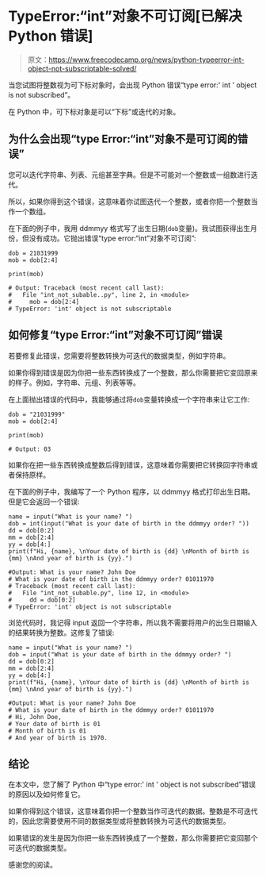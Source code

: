 # TypeError:“int”对象不可订阅[已解决 Python 错误]

> 原文：<https://www.freecodecamp.org/news/python-typeerror-int-object-not-subscriptable-solved/>

当您试图将整数视为可下标对象时，会出现 Python 错误“type error:' int ' object is not subscribed”。

在 Python 中，可下标对象是可以“下标”或迭代的对象。

## 为什么会出现“type Error:“int”对象不是可订阅的错误”

您可以迭代字符串、列表、元组甚至字典。但是不可能对一个整数或一组数进行迭代。

所以，如果你得到这个错误，这意味着你试图迭代一个整数，或者你把一个整数当作一个数组。

在下面的例子中，我用 ddmmyy 格式写了出生日期(`dob`变量)。我试图获得出生月份，但没有成功。它抛出错误“type error:“int”对象不可订阅”:

```
dob = 21031999
mob = dob[2:4]

print(mob)

# Output: Traceback (most recent call last):
#   File "int_not_subable..py", line 2, in <module>
#     mob = dob[2:4]
# TypeError: 'int' object is not subscriptable 
```

## 如何修复“type Error:“int”对象不可订阅”错误

若要修复此错误，您需要将整数转换为可迭代的数据类型，例如字符串。

如果你得到错误是因为你把一些东西转换成了一个整数，那么你需要把它变回原来的样子。例如，字符串、元组、列表等等。

在上面抛出错误的代码中，我能够通过将`dob`变量转换成一个字符串来让它工作:

```
dob = "21031999"
mob = dob[2:4]

print(mob)

# Output: 03 
```

如果你在把一些东西转换成整数后得到错误，这意味着你需要把它转换回字符串或者保持原样。

在下面的例子中，我编写了一个 Python 程序，以 ddmmyy 格式打印出生日期。但是它会返回一个错误:

```
name = input("What is your name? ")
dob = int(input("What is your date of birth in the ddmmyy order? "))
dd = dob[0:2]
mm = dob[2:4]
yy = dob[4:]
print(f"Hi, {name}, \nYour date of birth is {dd} \nMonth of birth is {mm} \nAnd year of birth is {yy}.")

#Output: What is your name? John Doe
# What is your date of birth in the ddmmyy order? 01011970
# Traceback (most recent call last):
#   File "int_not_subable.py", line 12, in <module>
#     dd = dob[0:2]
# TypeError: 'int' object is not subscriptable 
```

浏览代码时，我记得 input 返回一个字符串，所以我不需要将用户的出生日期输入的结果转换为整数。这修复了错误:

```
name = input("What is your name? ")
dob = input("What is your date of birth in the ddmmyy order? ")
dd = dob[0:2]
mm = dob[2:4]
yy = dob[4:]
print(f"Hi, {name}, \nYour date of birth is {dd} \nMonth of birth is {mm} \nAnd year of birth is {yy}.")

#Output: What is your name? John Doe
# What is your date of birth in the ddmmyy order? 01011970
# Hi, John Doe,
# Your date of birth is 01
# Month of birth is 01
# And year of birth is 1970. 
```

## 结论

在本文中，您了解了 Python 中“type error:' int ' object is not subscribed”错误的原因以及如何修复它。

如果你得到这个错误，这意味着你把一个整数当作可迭代的数据。整数是不可迭代的，因此您需要使用不同的数据类型或将整数转换为可迭代的数据类型。

如果错误的发生是因为你把一些东西转换成了一个整数，那么你需要把它变回那个可迭代的数据类型。

感谢您的阅读。